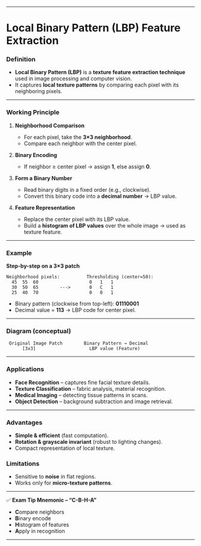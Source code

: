 

---

# Local Binary Pattern (LBP) Feature Extraction

### Definition

* **Local Binary Pattern (LBP)** is a **texture feature extraction technique** used in image processing and computer vision.
* It captures **local texture patterns** by comparing each pixel with its neighboring pixels.

---

### Working Principle

1. **Neighborhood Comparison**

   * For each pixel, take the **3×3 neighborhood**.
   * Compare each neighbor with the center pixel.
2. **Binary Encoding**

   * If neighbor ≥ center pixel → assign **1**, else assign **0**.
3. **Form a Binary Number**

   * Read binary digits in a fixed order (e.g., clockwise).
   * Convert this binary code into a **decimal number** → LBP value.
4. **Feature Representation**

   * Replace the center pixel with its LBP value.
   * Build a **histogram of LBP values** over the whole image → used as texture feature.

---

### Example

**Step-by-step on a 3×3 patch**

```
Neighborhood pixels:          Thresholding (center=50):
  45  55  60                   0   1   1
  30  50  65        --->       0   C   1
  25  40  70                   0   0   1
```

* Binary pattern (clockwise from top-left): **01110001**
* Decimal value = **113** → LBP code for center pixel.

---

### Diagram (conceptual)

```
 Original Image Patch        Binary Pattern → Decimal
      [3x3]                    LBP value (Feature)
```

---

### Applications

* **Face Recognition** – captures fine facial texture details.
* **Texture Classification** – fabric analysis, material recognition.
* **Medical Imaging** – detecting tissue patterns in scans.
* **Object Detection** – background subtraction and image retrieval.

---

### Advantages

* **Simple & efficient** (fast computation).
* **Rotation & grayscale invariant** (robust to lighting changes).
* Compact representation of local texture.

### Limitations

* Sensitive to **noise** in flat regions.
* Works only for **micro-texture patterns**.

---

✅ **Exam Tip Mnemonic – “C-B-H-A”**

* **C**ompare neighbors
* **B**inary encode
* **H**istogram of features
* **A**pply in recognition

---


